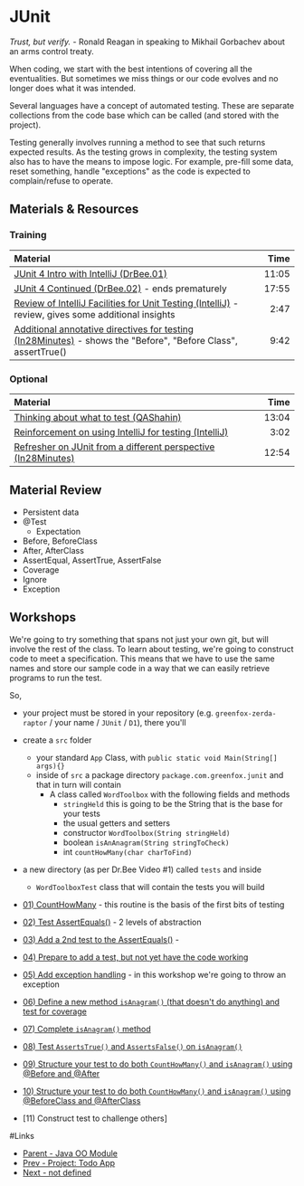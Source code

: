 # JUnit
*Trust, but verify.* - Ronald Reagan in speaking to Mikhail Gorbachev about an arms control treaty.

When coding, we start with the best intentions of covering all the eventualities.  But sometimes we miss things or our code evolves and no longer does what it was intended.

Several languages have a concept of automated testing.  These are separate collections from the code base which can be called (and stored with the project).

Testing generally involves running a method to see that such returns expected results.  As the testing grows in complexity, the testing system also has to have the means to impose logic.  For example, pre-fill some data, reset something, handle "exceptions" as the code is expected to complain/refuse to operate.

## Materials & Resources

### Training
| Material | Time |
|:-------- |-----:|
|[JUnit 4 Intro with IntelliJ (DrBee.01)](https://www.youtube.com/watch?v=Bld3644bIAo)|11:05|
|[JUnit 4 Continued (DrBee.02)](https://youtu.be/xHk9yGZ1z3k) - ends prematurely|17:55|
|[Review of IntelliJ Facilities for Unit Testing (IntelliJ)](https://www.youtube.com/watch?v=jolXBU-_Yyo) - review, gives some additional insights|2:47|
|[Additional annotative directives for testing (In28Minutes)](https://www.youtube.com/watch?v=5lRetx3Gv-w) - shows the "Before", "Before Class", assertTrue()|9:42|


### Optional
| Material | Time |
|:-------- |-----:|
|[Thinking about what to test (QAShahin)](https://www.youtube.com/watch?v=M_6z8L8qK8o)|13:04|
|[Reinforcement on using IntelliJ for testing (IntelliJ)](https://www.youtube.com/watch?v=AsHZWTjJYmg)|3:02|
|[Refresher on JUnit from a different perspective (In28Minutes)](https://www.youtube.com/watch?v=AN4NCnc4eZg)|12:54|


## Material Review
- Persistent data
- @Test
  - Expectation
- Before, BeforeClass
- After, AfterClass
- AssertEqual, AssertTrue, AssertFalse
- Coverage
- Ignore
- Exception

## Workshops
We're going to try something that spans not just your own git, but will involve the rest of the class.  To learn about testing, we're going to construct code to meet a specification.  This means that we have to use the same names and store our sample code in a way that we can easily retrieve programs to run the test.

So,
- your project must be stored in your repository (e.g. `greenfox-zerda-raptor` / your name / `JUnit` / `D1`), there you'll 
- create a `src` folder
  - your standard `App` Class, with `public static void Main(String[] args){}`
  - inside of `src` a package directory `package.com.greenfox.junit` and that in turn will contain
    - A class called `WordToolbox` with the following fields and methods
      - `stringHeld` this is going to be the String that is the base for your tests
      - the usual getters and setters
      - constructor `WordToolbox(String stringHeld)` 
      - boolean `isAnAnagram(String stringToCheck)`
      - int `countHowMany(char charToFind)`
-  a new directory (as per Dr.Bee Video #1) called `tests` and inside
   - `WordToolboxTest` class that will contain the tests you will build

- [01) CountHowMany](workshop/Workshop01.md) - this routine is the basis of the first bits of testing
- [02) Test AssertEquals()](workshop/Workshop02.md) - 2 levels of abstraction
- [03) Add a 2nd test to the AssertEquals()](workshop/Workshop03.md) - 
- [04) Prepare to add a test, but not yet have the code working](workshop/Workshop04.md)
- [05) Add exception handling](workshop/Workshop05.md) - in this workshop we're going to throw an exception
- [06) Define a new method `isAnagram()` (that doesn't do anything) and test for coverage](workshop/Workshop06.md)
- [07) Complete `isAnagram()` method](workshop/Workshop07.md)
- [08) Test `AssertsTrue()` and `AssertsFalse()` on `isAnagram()`](workshop/Workshop08.md)
- [09) Structure your test to do both `CountHowMany()` and `isAnagram()` using @Before and @After](workshop/Workshop09)
- [10) Structure your test to do both `CountHowMany()` and `isAnagram()` using @BeforeClass and @AfterClass](workshop/Workshop09)
- [11) Construct test to challenge others]

#Links
- [Parent - Java OO Module](../README.md)
- [Prev - Project: Todo App](../4-project-todo-app/README.md)
- [Next - not defined](../XYZ/README.md)


